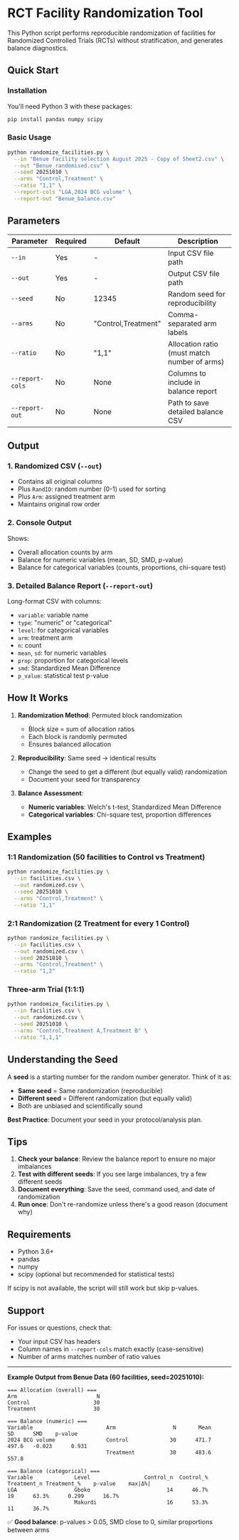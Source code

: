 # RCT Facility Randomization Tool

This Python script performs reproducible randomization of facilities for Randomized Controlled Trials (RCTs) without stratification, and generates balance diagnostics.

## Quick Start

### Installation

You'll need Python 3 with these packages:
```bash
pip install pandas numpy scipy
```

### Basic Usage

```bash
python randomize_facilities.py \
  --in "Benue facility selection August 2025 - Copy of Sheet2.csv" \
  --out "Benue_randomised.csv" \
  --seed 20251010 \
  --arms "Control,Treatment" \
  --ratio "1,1" \
  --report-cols "LGA,2024 BCG volume" \
  --report-out "Benue_balance.csv"
```

## Parameters

| Parameter | Required | Default | Description |
|-----------|----------|---------|-------------|
| `--in` | Yes | - | Input CSV file path |
| `--out` | Yes | - | Output CSV file path |
| `--seed` | No | 12345 | Random seed for reproducibility |
| `--arms` | No | "Control,Treatment" | Comma-separated arm labels |
| `--ratio` | No | "1,1" | Allocation ratio (must match number of arms) |
| `--report-cols` | No | None | Columns to include in balance report |
| `--report-out` | No | None | Path to save detailed balance CSV |

## Output

### 1. Randomized CSV (`--out`)
- Contains all original columns
- Plus `RandID`: random number (0-1) used for sorting
- Plus `Arm`: assigned treatment arm
- Maintains original row order

### 2. Console Output
Shows:
- Overall allocation counts by arm
- Balance for numeric variables (mean, SD, SMD, p-value)
- Balance for categorical variables (counts, proportions, chi-square test)

### 3. Detailed Balance Report (`--report-out`)
Long-format CSV with columns:
- `variable`: variable name
- `type`: "numeric" or "categorical"
- `level`: for categorical variables
- `arm`: treatment arm
- `n`: count
- `mean`, `sd`: for numeric variables
- `prop`: proportion for categorical levels
- `smd`: Standardized Mean Difference
- `p_value`: statistical test p-value

## How It Works

1. **Randomization Method**: Permuted block randomization
   - Block size = sum of allocation ratios
   - Each block is randomly permuted
   - Ensures balanced allocation

2. **Reproducibility**: Same seed → identical results
   - Change the seed to get a different (but equally valid) randomization
   - Document your seed for transparency

3. **Balance Assessment**:
   - **Numeric variables**: Welch's t-test, Standardized Mean Difference
   - **Categorical variables**: Chi-square test, proportion differences

## Examples

### 1:1 Randomization (50 facilities to Control vs Treatment)
```bash
python randomize_facilities.py \
  --in facilities.csv \
  --out randomized.csv \
  --seed 20251010 \
  --arms "Control,Treatment" \
  --ratio "1,1"
```

### 2:1 Randomization (2 Treatment for every 1 Control)
```bash
python randomize_facilities.py \
  --in facilities.csv \
  --out randomized.csv \
  --seed 20251010 \
  --arms "Control,Treatment" \
  --ratio "1,2"
```

### Three-arm Trial (1:1:1)
```bash
python randomize_facilities.py \
  --in facilities.csv \
  --out randomized.csv \
  --seed 20251010 \
  --arms "Control,Treatment A,Treatment B" \
  --ratio "1,1,1"
```

## Understanding the Seed

A **seed** is a starting number for the random number generator. Think of it as:
- **Same seed** = Same randomization (reproducible)
- **Different seed** = Different randomization (but equally valid)
- Both are unbiased and scientifically sound

**Best Practice**: Document your seed in your protocol/analysis plan.

## Tips

1. **Check your balance**: Review the balance report to ensure no major imbalances
2. **Test with different seeds**: If you see large imbalances, try a few different seeds
3. **Document everything**: Save the seed, command used, and date of randomization
4. **Run once**: Don't re-randomize unless there's a good reason (document why)

## Requirements

- Python 3.6+
- pandas
- numpy
- scipy (optional but recommended for statistical tests)

If scipy is not available, the script will still work but skip p-values.

## Support

For issues or questions, check that:
- Your input CSV has headers
- Column names in `--report-cols` match exactly (case-sensitive)
- Number of arms matches number of ratio values

---

**Example Output from Benue Data (60 facilities, seed=20251010):**

```
=== Allocation (overall) ===
Arm                         N
Control                    30
Treatment                  30

=== Balance (numeric) ===
Variable                       Arm                  N       Mean         SD      SMD    p-value
2024 BCG volume                Control             30      471.7      497.6   -0.023      0.931
                               Treatment           30      483.6      557.8

=== Balance (categorical) ===
Variable             Level                 Control_n  Control_% Treatment_n Treatment_%    p-value    max|Δ%|
LGA                  Gboko                        14      46.7%         19      63.3%      0.299      16.7%
                     Makurdi                      16      53.3%         11      36.7%
```

✅ **Good balance**: p-values > 0.05, SMD close to 0, similar proportions between arms

